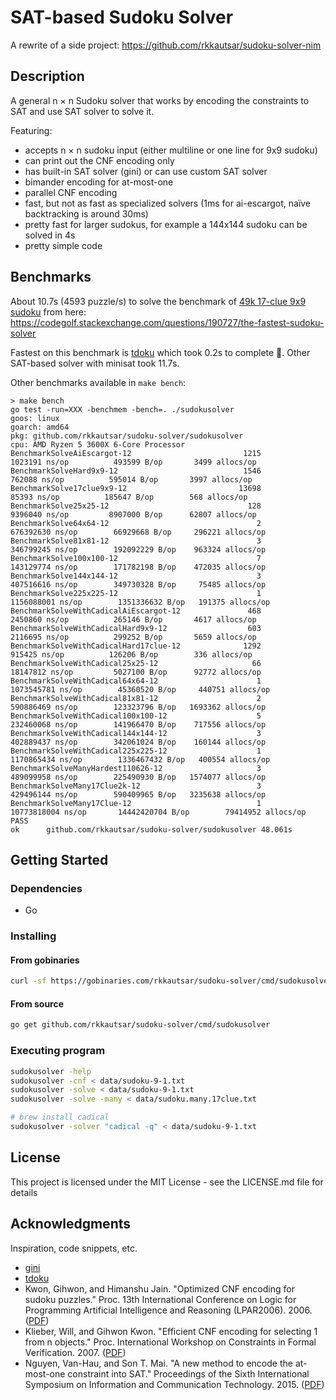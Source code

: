 # SAT-based Sudoku Solver

A rewrite of a side project: https://github.com/rkkautsar/sudoku-solver-nim

## Description

A general n &times; n Sudoku solver that works by encoding the constraints to SAT and use SAT solver to solve it.

Featuring:

- accepts n &times; n sudoku input (either multiline or one line for 9x9 sudoku)
- can print out the CNF encoding only
- has built-in SAT solver (gini) or can use custom SAT solver
- bimander encoding for at-most-one
- parallel CNF encoding
- fast, but not as fast as specialized solvers (1ms for ai-escargot, naïve backtracking is around 30ms)
- pretty fast for larger sudokus, for example a 144x144 sudoku can be solved in 4s
- pretty simple code

## Benchmarks

About 10.7s (4593 puzzle/s) to solve the benchmark of [49k 17-clue 9x9 sudoku](data/sudoku.many.17clue.txt) from here: https://codegolf.stackexchange.com/questions/190727/the-fastest-sudoku-solver

Fastest on this benchmark is [tdoku](https://www.github.com/t-dillon/tdoku) which took 0.2s to complete :rocket:. Other SAT-based solver with minisat took 11.7s.

Other benchmarks available in `make bench`:

```
> make bench
go test -run=XXX -benchmem -bench=. ./sudokusolver
goos: linux
goarch: amd64
pkg: github.com/rkkautsar/sudoku-solver/sudokusolver
cpu: AMD Ryzen 5 3600X 6-Core Processor
BenchmarkSolveAiEscargot-12                         1215           1023191 ns/op          493599 B/op       3499 allocs/op
BenchmarkSolveHard9x9-12                            1546            762088 ns/op          595014 B/op       3997 allocs/op
BenchmarkSolve17clue9x9-12                         13698             85393 ns/op          185647 B/op        568 allocs/op
BenchmarkSolve25x25-12                               128           9396040 ns/op         8907000 B/op      62807 allocs/op
BenchmarkSolve64x64-12                                 2         676392630 ns/op        66929668 B/op     296221 allocs/op
BenchmarkSolve81x81-12                                 3         346799245 ns/op        192092229 B/op    963324 allocs/op
BenchmarkSolve100x100-12                               7         143129774 ns/op        171782198 B/op    472035 allocs/op
BenchmarkSolve144x144-12                               3         407516616 ns/op        349730328 B/op     75485 allocs/op
BenchmarkSolve225x225-12                               1        1156088001 ns/op        1351336632 B/op   191375 allocs/op
BenchmarkSolveWithCadicalAiEscargot-12               468           2450860 ns/op          265146 B/op       4617 allocs/op
BenchmarkSolveWithCadicalHard9x9-12                  603           2116695 ns/op          299252 B/op       5659 allocs/op
BenchmarkSolveWithCadicalHard17clue-12              1292            915425 ns/op          126206 B/op        336 allocs/op
BenchmarkSolveWithCadical25x25-12                     66          18147812 ns/op         5027100 B/op      92772 allocs/op
BenchmarkSolveWithCadical64x64-12                      1        1073545781 ns/op        45360520 B/op     440751 allocs/op
BenchmarkSolveWithCadical81x81-12                      2         590886469 ns/op        123323796 B/op   1693362 allocs/op
BenchmarkSolveWithCadical100x100-12                    5         232460068 ns/op        141966470 B/op    717556 allocs/op
BenchmarkSolveWithCadical144x144-12                    3         402889437 ns/op        342061024 B/op    160144 allocs/op
BenchmarkSolveWithCadical225x225-12                    1        1170865434 ns/op        1336467432 B/op   400554 allocs/op
BenchmarkSolveManyHardest110626-12                     3         489099958 ns/op        225490930 B/op   1574077 allocs/op
BenchmarkSolveMany17Clue2k-12                          3         429496144 ns/op        590409965 B/op   3235638 allocs/op
BenchmarkSolveMany17Clue-12                            1        10773818004 ns/op       14442420704 B/op        79414952 allocs/op
PASS
ok      github.com/rkkautsar/sudoku-solver/sudokusolver 48.061s
```

## Getting Started

### Dependencies

- Go

### Installing

#### From gobinaries

```sh
curl -sf https://gobinaries.com/rkkautsar/sudoku-solver/cmd/sudokusolver | sh
```

#### From source

```sh
go get github.com/rkkautsar/sudoku-solver/cmd/sudokusolver
```

### Executing program

```sh
sudokusolver -help
sudokusolver -cnf < data/sudoku-9-1.txt
sudokusolver -solve < data/sudoku-9-1.txt
sudokusolver -solve -many < data/sudoku.many.17clue.txt

# brew install cadical
sudokusolver -solver "cadical -q" < data/sudoku-9-1.txt
```

## License

This project is licensed under the MIT License - see the LICENSE.md file for details

## Acknowledgments

Inspiration, code snippets, etc.

- [gini](https://github.com/irifrance/gini)
- [tdoku](https://github.com/t-dillon/tdoku)
- Kwon, Gihwon, and Himanshu Jain. "Optimized CNF encoding for sudoku puzzles." Proc. 13th International Conference on Logic for Programming Artificial Intelligence and Reasoning (LPAR2006). 2006. ([PDF](http://www.cs.cmu.edu/~hjain/papers/sudoku-as-SAT.pdf))
- Klieber, Will, and Gihwon Kwon. "Efficient CNF encoding for selecting 1 from n objects." Proc. International Workshop on Constraints in Formal Verification. 2007. ([PDF](https://www.cs.cmu.edu/~wklieber/papers/2007_efficient-cnf-encoding-for-selecting-1.pdf))
- Nguyen, Van-Hau, and Son T. Mai. "A new method to encode the at-most-one constraint into SAT." Proceedings of the Sixth International Symposium on Information and Communication Technology. 2015. ([PDF](https://www.researchgate.net/profile/Van-Hau-Nguyen/publication/301455290_A_New_Method_to_Encode_the_At-Most-One_Constraint_into_SAT/links/5d2bfbaba6fdcc2462e0e269/A-New-Method-to-Encode-the-At-Most-One-Constraint-into-SAT.pdf))
